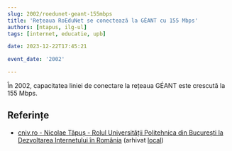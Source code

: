 ```yaml
---
slug: 2002/roedunet-geant-155mbps
title: 'Rețeaua RoEduNet se conectează la GÉANT cu 155 Mbps'
authors: [ntapus, ilg-ul]
tags: [internet, educatie, upb]

date: 2023-12-22T17:45:21

event_date: '2002'

---
```


În 2002, capacitatea liniei de conectare la rețeaua GÉANT este
crescută la 155 Mbps.

<!-- truncate -->

## Referințe

- [cniv.ro - Nicolae Tăpuș - Rolul Universității Politehnica din București la Dezvoltarea Internetului în România](https://cniv.ro/documents/26/CNIV_Volum_Aniversar_2023_-_Versiune_Online_DPxioQg.pdf) (arhivat [local](https://cronica-it.github.io/arhiva/#2023))
